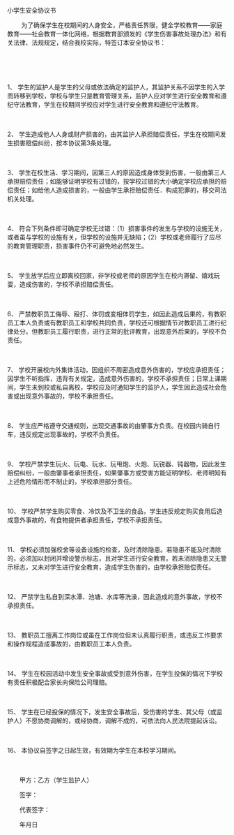 



小学生安全协议书



 

　　 为了确保学生在校期间的人身安全，严格责任界限，健全学校教育――家庭教育――社会教育一体化网络，根据教育部颁发的《学生伤害事故处理办法》和有关法律、法规规定，结合我校实际，特签订本安全协议书：

　　

　　

1、
学生的监护人是学生的父母或依法确定的监护人，其监护关系不因学生的入学而转移到学校，学校与学生只是教育管理关系，监护人应对学生进行安全教育和遵纪守法教育，学生在校期间学校应对学生进行安全教育和遵纪守法教育。

　　

2、
学生造成他人人身或财产损害的，由其监护人承担赔偿责任，学生在校期间发生损害赔偿纠纷，按本协议第3条处理。

　　

3、
学生在校生活、学习期间，因第三人的原因造成身体受到伤害，一般由第三人承担赔偿责任；如能够证明学校有过错的，按学校过错的大小确定学校应承担的赔偿责任；如给他人造成损害的，一般由学生承担赔偿责任．构成犯罪的，移交司法机关处理。

　　

4、
符合下列条件即可确定学校无过错：（1）损害事件的发生与学校的设施无关，或者虽与学校的设施有关，但学校的设施并无缺陷；（2）学校或老师履行了应尽的教育管理职责，损害事件仍不可避免地必然发生。

　　

5、
学生放学后应立即离校回家，非学校或老师的原因学生在校内滞留、嬉戏玩耍，造成伤害的，学校不承担赔偿责任。

　　

6、
严禁教职员工侮辱、殴打、体罚或变相体罚学生，如因此造成后果的，有教职员工本人负责或有教职员工和学校共同负责，学校还可根据情节对教职员工进行纪律处分。但教职员工履行职责，进行正常的批评教育，出现意外后果的，学校不负责任。

　　

7、
学校开展校内外集体活动，因组织不周密造成意外伤害的，学校应承担责任；因学生不听指挥，违背有关规定，造成意外伤害的，学校不承担责任；日常上课期间，学生未到校或私自离校，学校应及时通知学生的监护人，学生因此造成社会危害或出现意外事故的，学校不承担责任。

　　

8、
学生应严格遵守交通规则，出现交通事故的由肇事方负责。在校园内骑自行车，违反规定出现事故的，学校不负责任。

　　

9、
学校严禁学生玩火、玩电、玩水、玩甩炮、火炮、玩锐器、钝器物，因此发生赔偿纠纷，一般由肇事者承担责任，如果肇事方或受害方能证明学校、老师明知有上述危险情形而不制止的，学校承担部分责任。

　　

10、
学校严禁学生购买零食、冷饮及不卫生的食品，学生违反规定购买食用后造成意外事故的，有食物提供者承担责任，学校不承担责任。

　　

11、
学校必须加强校舍等设备设施的检查，及时清除隐患。若隐患不能及时清除的，必须加以封闭并增设警示标志，且对学生进行安全教育。若未消除隐患又无警示标志，又未对学生进行安全教育，造成学生伤害的，由学校承担赔偿责任。

　　

12、
严禁学生私自到深水潭、池塘、水库等洗澡，因此造成的意外事故，学校不承担责任。

　　

13、
教职员工擅离工作岗位或虽在工作岗位但未认真履行职责，或违反工作要求和操作规程造成事故的，由教职员工本人负责。

　　

14、
学生在校园活动中发生安全事故或受到意外伤害，在学生投保的情况下学校有责任积极配合家长向保险公司理赔。

　　

15、
学生在已经投保的情况下，发生安全事故后，受伤害的学生、其父母（或监护人）不愿协商调解的，或经协商，调解不成的，可依法向人民法院提起诉讼。

　　

16、
本协议自签字之日起生效，有效期为学生在本校学习期间。　　

　　

　　甲方：乙方（学生监护人）

　　签字：

　　代表签字：

　　年月日